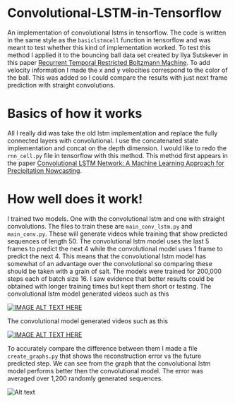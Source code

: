 # Convolutional-LSTM-in-Tensorflow
An implementation of convolutional lstms in tensorflow. The code is written in the same style as the `basiclstmcell` function in tensorflow and was meant to test whether this kind of implementation worked. To test this method I applied it to the bouncing ball data set created by Ilya Sutskever in this paper [Recurrent Temporal Restricted Boltzmann Machine](http://www.uoguelph.ca/~gwtaylor/publications/nips2008/rtrbm.pdf). To add velocity information I made the x and y velocities correspond to the color of the ball. This was added so I could compare the results with just next frame prediction with straight convolutions.

# Basics of how it works
All I really did was take the old lstm implementation and replace the fully connected layers with convolutional. I use the concatenated state implementation and concat on the depth dimension. I would like to redo the `rnn_cell.py` file in tensorflow with this method. This method first appears in the paper [Convolutional LSTM Network: A Machine Learning Approach for Precipitation Nowcasting](http://arxiv.org/pdf/1506.04214v2.pdf).

# How well does it work!
I trained two models. One with the convolutional lstm and one with straight convolutions. The files to train these are `main_conv_lstm.py` and `main_conv.py`. These will generate videos while training that show predicted sequences of length 50. The convolutional lstm model uses the last 5 frames to predict the next 4 while the convolutional model uses 1 frame to predict the next 4. This means that the convolutional lstm model has somewhat of an advantage over the convolutional so comparing these should be taken with a grain of salt. The models were trained for 200,000 steps each of batch size 16. I saw evidence that better results could be obtained with longer training times but kept them short or testing. The convolutional lstm model generated videos such as this

[![IMAGE ALT TEXT HERE](http://img.youtube.com/vi/nr0lDq6uHJw/0.jpg)](https://www.youtube.com/watch?v=nr0lDq6uHJw)


The convolutional model generated videos such as this

[![IMAGE ALT TEXT HERE](http://img.youtube.com/vi/3eYYdLTIoVw/0.jpg)](https://www.youtube.com/watch?v=3eYYdLTIoVw)

To accurately compare the difference between them I made a file `create_graphs.py` that shows the reconstruction error vs the future predicted step. We can see from the graph that the convolutional lstm model performs better then the convolutional model. The error was averaged over 1,200 randomly generated sequences.

![Alt text](https://github.com/loliverhennigh/Convolutional-LSTM-in-Tensorflow/blob/master/figs/conv_lstm_vs_conv.png "conv lstm vs conv model")





